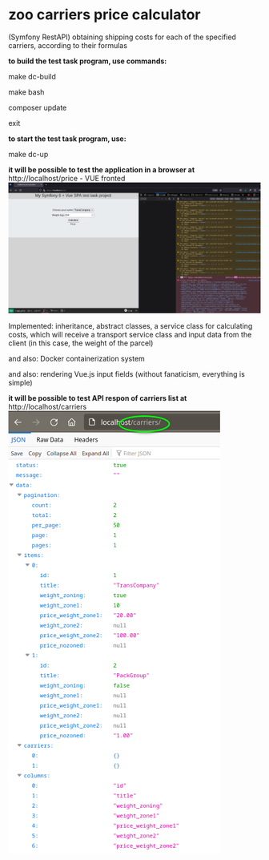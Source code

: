 # zoo carriers price calculator
(Symfony RestAPI) obtaining shipping costs for each of the specified carriers, according to their formulas


**to build the test task program, use commands:**

make dc-build

make bash

composer update

exit 

**to start the test task program, use:**

make dc-up

**it will be possible to test the application in a browser at**
    http://localhost/price - VUE fronted
    ![143226.png](Addons%2F143226.png)

Implemented: inheritance, abstract classes, a service class for calculating costs, which will receive a transport service class and input data from the client (in this case, the weight of the parcel)

and also: Docker containerization system

and also: rendering Vue.js input fields (without fanaticism, everything is simple)

**it will be possible to test API respon of carriers list at**
    http://localhost/carriers 
    ![api_carriers_list.png](Addons%2Fapi_carriers_list.png)

